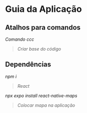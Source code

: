 # Guia da Aplicação
## Atalhos para comandos
*Comando ccc*
> *Criar base do código*

## Dependências
*npm i*
> *React*

*npx expo install react-native-maps*
> *Colocar mapa na aplicação*
